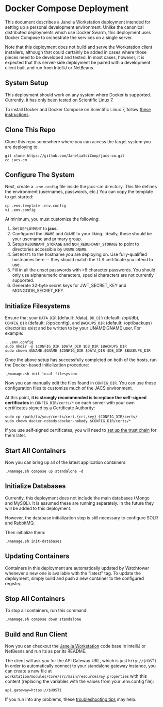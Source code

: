 # Docker Compose Deployment

This document describes a Janelia Workstation deployment intended for setting up a personal development environment. Unlike the canonical distributed deployments which use Docker Swarm, this deployment uses Docker Compose to orchestrate the services on a single server.

Note that this deployment does not build and serve the Workstation client installers, although that could certainly be added in cases where those pieces need to be developed and tested. In most cases, however, it is expected that this server-side deployment be paired with a development client built and run from IntelliJ or NetBeans.


## System Setup

This deployment should work on any system where Docker is supported. Currently, it has only been tested on Scientific Linux 7.

To install Docker and Docker Compose on Scientific Linux 7, follow [these instructions](InstallingDockerSL7.md).


## Clone This Repo

Clone this repo somewhere where you can access the target system you are deploying to.

```
git clone https://github.com/JaneliaSciComp/jacs-cm.git
cd jacs-cm
```


## Configure The System

Next, create a `.env.config` file inside the jacs-cm directory. This file defines the environment (usernames, passwords, etc.) You can copy the template to get started:
```
cp .env.template .env.config
vi .env.config
```

At minimum, you must customize the following:
1. Set `DEPLOYMENT` to **jacs**.
2. Configured the `UNAME` and `GNAME` to your liking. Ideally, these should be your username and primary group.
3. Setup `REDUNDANT_STORAGE` and `NON_REDUNDANT_STORAGE` to point to directories accessible by `UNAME`:`GNAME`.
4. Set `HOST1` to the hostname you are deploying on. Use fully-qualified hostnames here -- they should match the TLS certificate you intend to use.
5. Fill in all the unset passwords with >8 character passwords. You should only use alphanumeric characters, special characters are not currently supported.
6. Generate 32-byte secret keys for JWT_SECRET_KEY and MONGODB_SECRET_KEY.


## Initialize Filesystems

Ensure that your `DATA_DIR` (default: /data), `DB_DIR` (default: /opt/db), `CONFIG_DIR` (default: /opt/config), and `BACKUPS_DIR` (default: /opt/backups) directories exist and be written to by your UNAME:GNAME user. For example:

```
. .env.config
sudo mkdir -p $CONFIG_DIR $DATA_DIR $DB_DIR $BACKUPS_DIR
sudo chown $UNAME:$GNAME $CONFIG_DIR $DATA_DIR $DB_DIR $BACKUPS_DIR
```

Once the above setup has successfully completed on both of the hosts, run the Docker-based initialization procedure:
```
./manage.sh init-local-filesystem
```

Now you can manually edit the files found in `CONFIG_DIR`. You can use these configuration files to customize much of the JACS environment.

At this point, **it is strongly recommended is to replace the self-signed certificates** in `CONFIG_DIR/certs/*` on each server with your own certificates signed by a Certificate Authority:
```
sudo cp /path/to/your/certs/cert.{crt,key} $CONFIG_DIR/certs/
sudo chown docker-nobody:docker-nobody $CONFIG_DIR/certs/*
```
If you use self-signed certificates, you will need to [set up the trust chain](SelfSignedCerts.md) for them later.


## Start All Containers

Now you can bring up all of the latest application containers:
```
./manage.sh compose up standalone -d
```


## Initialize Databases

Currently, this deployment does not include the main databases (Mongo and MySQL). It is assumed these are running separately. In the future they will be added to this deployment.

However, the database initialization step is still necessary to configure SOLR and RabbitMQ.

Then initialize them:
```
./manage.sh init-databases
```


## Updating Containers

Containers in this deployment are automatically updated by Watchtower whenever a new one is available with the "latest" tag. To update the deployment, simply build and push a new container to the configured registry.


## Stop All Containers

To stop all containers, run this command:
```
./manage.sh compose down standalone
```


## Build and Run Client

Now you can checkout the [Janelia Workstation](https://github.com/JaneliaSciComp/workstation) code base in IntelliJ or NetBeans and run its as per its README.

The client will ask you for the API Gateway URL, which is just `http://$HOST1`. In order to automatically connect to your standalone gateway instance, you can create a new file at `workstation/modules/Core/src/main/resources/my.properties` with this content (replacing the variables with the values from your .env.config file):
```
api.gateway=https://$HOST1
```

If you run into any problems, these [troubleshooting tips](Troubleshooting.md) may help.

